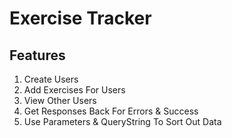 # Exercise Tracker

## Features

1. Create Users
2. Add Exercises For Users
3. View Other Users
4. Get Responses Back For Errors & Success
5. Use Parameters & QueryString To Sort Out Data